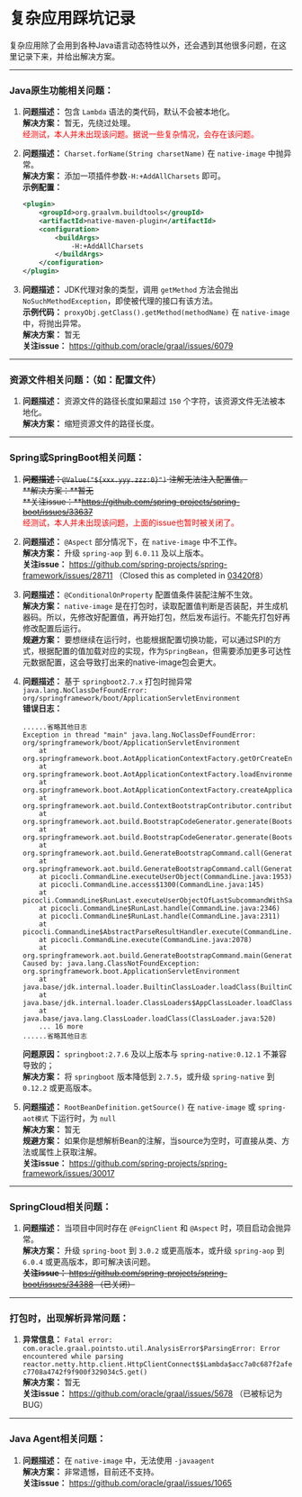 # 复杂应用踩坑记录

复杂应用除了会用到各种Java语言动态特性以外，还会遇到其他很多问题，在这里记录下来，并给出解决方案。

---------------------------------------------------------------------------------------------------------------------------

### Java原生功能相关问题：

1. **问题描述：** 包含 `Lambda` 语法的类代码，默认不会被本地化。<br>
   **解决方案：** 暂无，先绕过处理。<br>
   <font color="red">经测试，本人并未出现该问题。据说一些复杂情况，会存在该问题。</font><br>

2. **问题描述：** `Charset.forName(String charsetName)` 在 `native-image` 中抛异常。 <br>
   **解决方案：** 添加一项插件参数`-H:+AddAllCharsets` 即可。 <br>
   **示例配置：**
   ```xml
   <plugin>
       <groupId>org.graalvm.buildtools</groupId>
       <artifactId>native-maven-plugin</artifactId>
       <configuration>
           <buildArgs>
               -H:+AddAllCharsets
           </buildArgs>
       </configuration>
   </plugin>
   ```

3. **问题描述：** JDK代理对象的类型，调用 `getMethod` 方法会抛出 `NoSuchMethodException`，即使被代理的接口有该方法。 <br>
   **示例代码：** `proxyObj.getClass().getMethod(methodName)` 在 `native-image` 中，将抛出异常。 <br>
   **解决方案：** 暂无 <br>
   **关注issue：** https://github.com/oracle/graal/issues/6079 <br>


---------------------------------------------------------------------------------------------------------------------------

### 资源文件相关问题：（如：配置文件）

1. **问题描述：** 资源文件的路径长度如果超过 `150` 个字符，该资源文件无法被本地化。<br>
   **解决方案：** 缩短资源文件的路径长度。

---------------------------------------------------------------------------------------------------------------------------

### Spring或SpringBoot相关问题：

1. ~~**问题描述：**`@Value("${xxx.yyy.zzz:0}")` 注解无法注入配置值。~~<br>
   ~~**解决方案：**暂无~~ <br>
   ~~**关注issue：**https://github.com/spring-projects/spring-boot/issues/33637~~ <br>
   <font color="red">经测试，本人并未出现该问题，上面的issue也暂时被关闭了。</font><br>

2. **问题描述：** `@Aspect` 部分情况下，在 `native-image` 中不工作。 <br>
   **解决方案：** 升级 `spring-aop` 到 `6.0.11` 及以上版本。 <br>
   **关注issue：** https://github.com/spring-projects/spring-framework/issues/28711 （Closed this as completed in [03420f8](https://github.com/spring-projects/spring-framework/commit/03420f811be4a71e9ce4af78f0b86d5c956c3065)） <br>

3. **问题描述：** `@ConditionalOnProperty` 配置值条件装配注解不生效。 <br>
   **解决方案：** `native-image` 是在打包时，读取配置值判断是否装配，并生成机器码。所以，先修改好配置值，再开始打包，然后发布运行。不能先打包好再修改配置后运行。 <br>
   **规避方案：** 要想继续在运行时，也能根据配置切换功能，可以通过SPI的方式，根据配置的值加载对应的实现，作为`SpringBean`，但需要添加更多可达性元数据配置，这会导致打出来的native-image包会更大。<br>

4. **问题描述：** 基于 `springboot2.7.x` 打包时抛异常 `java.lang.NoClassDefFoundError: org/springframework/boot/ApplicationServletEnvironment`<br>
   **错误日志：**
   ```log
   ......省略其他日志
   Exception in thread "main" java.lang.NoClassDefFoundError: org/springframework/boot/ApplicationServletEnvironment
       at org.springframework.boot.AotApplicationContextFactory.getOrCreateEnvironment(AotApplicationContextFactory.java:80)
       at org.springframework.boot.AotApplicationContextFactory.loadEnvironment(AotApplicationContextFactory.java:61)
       at org.springframework.boot.AotApplicationContextFactory.createApplicationContext(AotApplicationContextFactory.java:52)
       at org.springframework.aot.build.ContextBootstrapContributor.contribute(ContextBootstrapContributor.java:76)
       at org.springframework.aot.build.BootstrapCodeGenerator.generate(BootstrapCodeGenerator.java:91)
       at org.springframework.aot.build.BootstrapCodeGenerator.generate(BootstrapCodeGenerator.java:71)
       at org.springframework.aot.build.GenerateBootstrapCommand.call(GenerateBootstrapCommand.java:107)
       at org.springframework.aot.build.GenerateBootstrapCommand.call(GenerateBootstrapCommand.java:42)
       at picocli.CommandLine.executeUserObject(CommandLine.java:1953)
       at picocli.CommandLine.access$1300(CommandLine.java:145)
       at picocli.CommandLine$RunLast.executeUserObjectOfLastSubcommandWithSameParent(CommandLine.java:2352)
       at picocli.CommandLine$RunLast.handle(CommandLine.java:2346)
       at picocli.CommandLine$RunLast.handle(CommandLine.java:2311)
       at picocli.CommandLine$AbstractParseResultHandler.execute(CommandLine.java:2179)
       at picocli.CommandLine.execute(CommandLine.java:2078)
       at org.springframework.aot.build.GenerateBootstrapCommand.main(GenerateBootstrapCommand.java:112)
   Caused by: java.lang.ClassNotFoundException: org.springframework.boot.ApplicationServletEnvironment
       at java.base/jdk.internal.loader.BuiltinClassLoader.loadClass(BuiltinClassLoader.java:641)
       at java.base/jdk.internal.loader.ClassLoaders$AppClassLoader.loadClass(ClassLoaders.java:188)
       at java.base/java.lang.ClassLoader.loadClass(ClassLoader.java:520)
       ... 16 more
   ......省略其他日志
   ```
   **问题原因：** `springboot:2.7.6` 及以上版本与 `spring-native:0.12.1` 不兼容导致的；<br>
   **解决方案：** 将 `springboot` 版本降低到 `2.7.5`，或升级 `spring-native` 到 `0.12.2` 或更高版本。<br>

5. **问题描述：** `RootBeanDefinition.getSource()` 在 `native-image` 或 `spring-aot模式` 下运行时，为 `null` <br>
   **解决方案：** 暂无 <br>
   **规避方案：** 如果你是想解析Bean的注解，当source为空时，可直接从类、方法或属性上获取注解。 <br>
   **关注issue：** https://github.com/spring-projects/spring-framework/issues/30017 <br>


---------------------------------------------------------------------------------------------------------------------------

### SpringCloud相关问题：

1. **问题描述：** 当项目中同时存在 `@FeignClient` 和 `@Aspect` 时，项目启动会抛异常。 <br>
   **解决方案：** 升级 `spring-boot` 到 `3.0.2` 或更高版本，或升级 `spring-aop` 到 `6.0.4` 或更高版本，即可解决该问题。 <br>
   ~~**关注issue：** https://github.com/spring-projects/spring-boot/issues/34388 （已关闭）~~ <br>


---------------------------------------------------------------------------------------------------------------------------

### 打包时，出现解析异常问题：

1. **异常信息：** `Fatal error: com.oracle.graal.pointsto.util.AnalysisError$ParsingError: Error encountered while parsing reactor.netty.http.client.HttpClientConnect$$Lambda$acc7a0c687f2afec7708a4742f9f900f329034c5.get()` <br>
   **解决方案：** 暂无 <br>
   **关注issue：** https://github.com/oracle/graal/issues/5678 （已被标记为BUG） <br>


---------------------------------------------------------------------------------------------------------------------------

### Java Agent相关问题：

1. **问题描述：** 在 `native-image` 中，无法使用 `-javaagent` <br>
   **解决方案：** 非常遗憾，目前还不支持。<br>
   **关注issue：** https://github.com/oracle/graal/issues/1065 <br>

